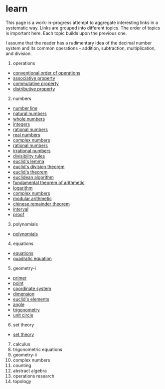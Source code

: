 # learn

This page is a work-in-progress attempt to aggregate interesting links in a systematic way. Links are grouped into different topics. The order of topics is important here. Each topic builds upon the previous one.

I assume that the reader has a rudimentary idea of the decimal number system and its common operations - addition, subtraction, multiplication, and division.

1. operations
  - [conventional order of operations](https://en.wikipedia.org/wiki/Order_of_operations#Conventional_order)
  - [associative property](https://en.wikipedia.org/wiki/Associative_property)
  - [commutative property](https://en.wikipedia.org/wiki/Commutative_property)
  - [distributive property](https://en.wikipedia.org/wiki/Distributive_property)
2. numbers
  - [number line](https://en.wikipedia.org/wiki/Number_line)
  - [natural numbers](https://en.wikipedia.org/wiki/Natural_number)
  - [whole numbers](https://math.stackexchange.com/questions/138633/what-are-the-whole-numbers)
  - [integers](https://en.wikipedia.org/wiki/Integer)
  - [rational numbers](https://en.wikipedia.org/wiki/Rational_number)
  - [real numbers](https://en.wikipedia.org/wiki/Real_number)
  - [complex numbers](https://en.wikipedia.org/wiki/Complex_number)
  - [rational numbers](https://en.wikipedia.org/wiki/Rational_number)
  - [irrational numbers](https://en.wikipedia.org/wiki/Irrational_number)
  - [divisibility rules](https://en.wikipedia.org/wiki/Divisibility_rule)
  - [euclid's lemma](https://en.wikipedia.org/wiki/Euclid%27s_lemma)
  - [euclid's division theorem](https://en.wikipedia.org/wiki/Euclidean_division#Division_theorem)
  - [euclid's theorem](https://en.wikipedia.org/wiki/Euclid%27s_theorem)
  - [euclidean algorithm](https://en.wikipedia.org/wiki/Euclidean_algorithm)
  - [fundamental theorem of arithmetic](https://en.wikipedia.org/wiki/Fundamental_theorem_of_arithmetic)
  - [logarithm](https://en.wikipedia.org/wiki/Logarithm)
  - [complex numbers](https://en.wikipedia.org/wiki/Complex_number)
  - [modular arithmetic](https://en.wikipedia.org/wiki/Modular_arithmetic)
  - [chinese remainder theorem](https://en.wikipedia.org/wiki/Chinese_remainder_theorem)
  - [interval](https://en.wikipedia.org/wiki/Interval_(mathematics))
  - [proof](https://en.wikipedia.org/wiki/Mathematical_proof)
3. polynomials
  - [polynomials](https://en.wikipedia.org/wiki/Polynomial)
4. equations
 - [equations](https://en.wikipedia.org/wiki/Equation)
 - [quadratic equation](https://en.wikipedia.org/wiki/Quadratic_equation)
5. geometry-i
- [primer](https://en.wikipedia.org/wiki/Geometry)
- [point](https://en.wikipedia.org/wiki/Point_(geometry))
- [coordinate system](https://en.wikipedia.org/wiki/Coordinate_system)
- [dimension](https://en.wikipedia.org/wiki/Dimension)
- [euclid's elements](https://en.wikipedia.org/wiki/Euclid%27s_Elements)
- [angle](https://en.wikipedia.org/wiki/Angle)
- [trigonometry](https://en.wikipedia.org/wiki/Trigonometry)
- [unit circle](https://en.wikipedia.org/wiki/Unit_circle)
6. set theory
- [set theory](https://en.wikipedia.org/wiki/Set_theory)
7. calculus
8. trigonometric equations
9. geometry-ii
10. complex numbers
11. counting
12. abstract algebra
13. operations research
14. topology
